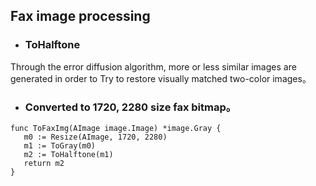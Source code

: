 ## Fax image processing

* ### ToHalftone

 Through the error diffusion algorithm, more or less similar images are generated in order to
Try to restore visually matched two-color images。


* ### Converted to 1720, 2280 size fax bitmap。
   
 ```
func ToFaxImg(AImage image.Image) *image.Gray {
	m0 := Resize(AImage, 1720, 2280)
	m1 := ToGray(m0)
	m2 := ToHalftone(m1)
	return m2
}
```